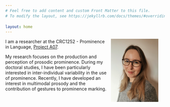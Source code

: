 ```yaml
---
# Feel free to add content and custom Front Matter to this file.
# To modify the layout, see https://jekyllrb.com/docs/themes/#overriding-theme-defaults

layout: home
---
```


<img src="assets/IMG_20210103_122308.jpg" align="right" width="150" style="margin: 0px 20px 15px 10px;" />

I am a researcher at the CRC1252 - Prominence in Language, [Project A07](https://sfb1252.uni-koeln.de/projekte/a07-metrical-prominence/).

My research focuses on the production and perception of prosodic prominence. During my doctoral studies, I have been particularly interested in inter-individual variability in the use of prominence. Recently, I have developed an interest in multimodal prosody and the contribution of gestures to prominence marking.